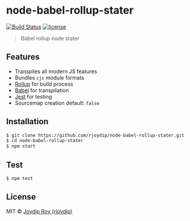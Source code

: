 # node-babel-rollup-stater 

[![Build Status](https://travis-ci.org/Joydip%20Roy/node-babel-rollup-stater.svg?branch=master)](https://travis-ci.org/Joydip%20Roy/node-babel-rollup-stater)
[![license](https://img.shields.io/badge/license-MIT-blue.svg)](https://img.shields.io/badge/license-MIT-blue.svg)

> Babel rollup node stater

## Features

- Transpiles all modern JS features
- Bundles `cjs` module formats
- [Rollup](https://rollupjs.org/) for build process
- [Babel](https://babeljs.io/) for transpilation
- [Jest](https://facebook.github.io/jest/) for testing
- Sourcemap creation default: `false`

## Installation

```sh
$ git clone https://github.com/rjoydip/node-babel-rollup-stater.git
$ cd node-babel-rollup-stater
$ npm start
```

## Test

```sh
$ npm test
```

## License

MIT © [Joydip Roy (rjoydip)](https://github.com/rjoydip)
